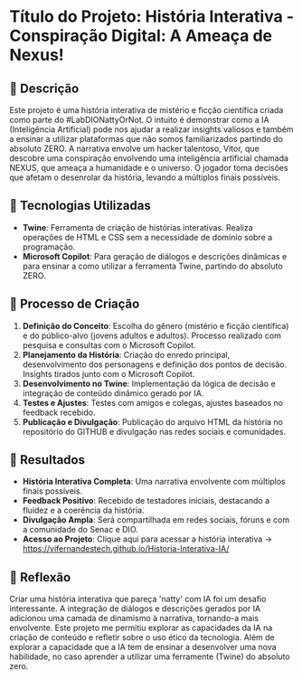 # Título do Projeto: História Interativa - Conspiração Digital: A Ameaça de Nexus!

## 📒 Descrição
Este projeto é uma história interativa de mistério e ficção científica criada como parte do #LabDIONattyOrNot. O intuito é demonstrar como a IA (Inteligência Artificial) pode nos ajudar a realizar insights valiosos e também a ensinar a utilizar plataformas que não somos familiarizados partindo do absoluto ZERO. A narrativa envolve um hacker talentoso, Vitor, que descobre uma conspiração envolvendo uma inteligência artificial chamada NEXUS, que ameaça a humanidade e o universo. O jogador toma decisões que afetam o desenrolar da história, levando a múltiplos finais possíveis.

## 🤖 Tecnologias Utilizadas
- **Twine**: Ferramenta de criação de histórias interativas. Realiza operações de HTML e CSS sem a necessidade de domínio sobre a programação. 
- **Microsoft Copilot**: Para geração de diálogos e descrições dinâmicas e para ensinar a como utilizar a ferramenta Twine, partindo do absoluto ZERO.

## 🧐 Processo de Criação
1. **Definição do Conceito**: Escolha do gênero (mistério e ficção científica) e do público-alvo (jovens adultos e adultos). Processo realizado com pesquisa e consultas com o Microsoft Copilot.
2. **Planejamento da História**: Criação do enredo principal, desenvolvimento dos personagens e definição dos pontos de decisão. Insights tirados junto com o Microsoft Copilot.
3. **Desenvolvimento no Twine**: Implementação da lógica de decisão e integração de conteúdo dinâmico gerado por IA.
4. **Testes e Ajustes**: Testes com amigos e colegas, ajustes baseados no feedback recebido.
5. **Publicação e Divulgação**: Publicação do arquivo HTML da história no repositório do GITHUB e divulgação nas redes sociais e comunidades.

## 🚀 Resultados
- **História Interativa Completa**: Uma narrativa envolvente com múltiplos finais possíveis.
- **Feedback Positivo**: Recebido de testadores iniciais, destacando a fluidez e a coerência da história.
- **Divulgação Ampla**: Será compartilhada em redes sociais, fóruns e com a comunidade do Senac e DIO.
- **Acesso ao Projeto**: Clique aqui para acessar a história interativa -> https://vifernandestech.github.io/Historia-Interativa-IA/
## 💭 Reflexão
Criar uma história interativa que pareça 'natty' com IA foi um desafio interessante. A integração de diálogos e descrições gerados por IA adicionou uma camada de dinamismo à narrativa, tornando-a mais envolvente. Este projeto me permitiu explorar as capacidades da IA na criação de conteúdo e refletir sobre o uso ético da tecnologia. Além de explorar a capacidade que a IA tem de ensinar a desenvolver uma nova habilidade, no caso aprender a utilizar uma ferramente (Twine) do absoluto zero.
